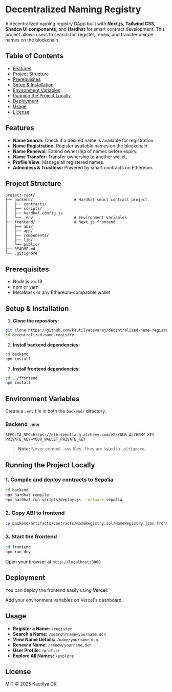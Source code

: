 # Decentralized Naming Registry

A decentralized naming registry DApp built with **Next.js**, **Tailwind CSS**, **Shadcn UI components**, and **Hardhat** for smart contract development. This project allows users to search for, register, renew, and transfer unique names on the blockchain.

## Table of Contents

- [Features](#features)
- [Project Structure](#project-structure)
- [Prerequisites](#prerequisites)
- [Setup & Installation](#setup--installation)
- [Environment Variables](#environment-variables)
- [Running the Project Locally](#running-the-project-locally)
- [Deployment](#deployment)
- [Usage](#usage)
- [License](#license)

## Features

- **Name Search:** Check if a desired name is available for registration.
- **Name Registration:** Register available names on the blockchain.
- **Name Renewal:** Extend ownership of names before expiry.
- **Name Transfer:** Transfer ownership to another wallet.
- **Profile View:** Manage all registered names.
- **Adminless & Trustless:** Powered by smart contracts on Ethereum.

## Project Structure

```
project-root/
├── backend/                  # Hardhat smart contract project
│   ├── contracts/
│   ├── scripts/
│   ├── hardhat.config.js
│   └── .env                  # Environment variables
├── frontend/                 # Next.js frontend
│   ├── abi/
│   ├── app/
│   ├── components/
│   ├── lib/
│   └── public/                    
├── README.md
└── .gitignore
```

## Prerequisites

- Node.js >= 18
- npm or yarn
- MetaMask or any Ethereum-compatible wallet

## Setup & Installation

1. **Clone the repository:**

```bash
git clone https://github.com/kautilyadevaraj/decentralized-name-registry.git
cd decentralized-name-registry
```

2. **Install backend dependencies:**

```bash
cd backend
npm install
```

3. **Install frontend dependencies:**

```bash
cd ../frontend
npm install
```

## Environment Variables

Create a `.env` file in both the `backend/` directory.

### Backend `.env`
```env
SEPOLIA_RPC=https://eth-sepolia.g.alchemy.com/v2/YOUR_ALCHEMY_KEY
PRIVATE_KEY=YOUR_WALLET_PRIVATE_KEY
```

> **Note:** Never commit `.env` files. They are listed in `.gitignore`.

## Running the Project Locally

### 1. Compile and deploy contracts to Sepolia

```bash
cd backend
npx hardhat compile
npx hardhat run scripts/deploy.js --network sepolia
```

### 2. Copy ABI to frontend

```bash
cp backend/artifacts/contracts/NameRegistry.sol/NameRegistry.json frontend/abi/NameRegistry.json
```

### 3. Start the frontend

```bash
cd frontend
npm run dev
```

Open your browser at `http://localhost:3000`

## Deployment

You can deploy the frontend easily using **Vercel**:

Add your environment variables on Vercel's dashboard.

## Usage

- **Register a Name:** `/register`
- **Search a Name:** `/search?name=yourname.dcn`
- **View Name Details:** `/name/yourname.dcn`
- **Renew a Name:** `/renew/yourname.dcn`
- **User Profile:** `/profile`
- **Explore All Names:** `/explore`

## License

MIT © 2025 Kautilya DK
